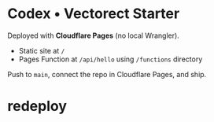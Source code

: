 # Codex • Vectorect Starter

Deployed with **Cloudflare Pages** (no local Wrangler).  
- Static site at `/`
- Pages Function at `/api/hello` using `/functions` directory

Push to `main`, connect the repo in Cloudflare Pages, and ship.
# redeploy
